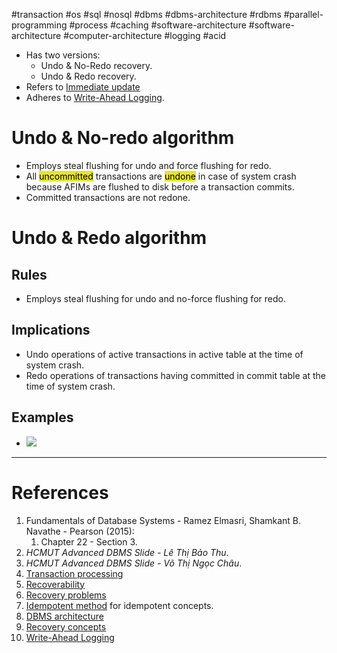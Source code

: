 #transaction #os #sql #nosql #dbms #dbms-architecture #rdbms #parallel-programming #process #caching #software-architecture #software-architecture #computer-architecture  #logging #acid 

- Has two versions:
	- Undo & No-Redo recovery.
	- Undo & Redo recovery.
- Refers to [Immediate update](Recovery%20concepts.md#Immediate%20update)
- Adheres to [Write-Ahead Logging](Recovery%20concepts.md#Write-Ahead%20Logging).
# Undo & No-redo algorithm
- Employs steal flushing for undo and force flushing for redo.
- All <mark style="background: #e4e62d;">uncommitted</mark> transactions are <mark style="background: #e4e62d;">undone</mark> in case of system crash because AFIMs are flushed to disk before a transaction commits.
- Committed transactions are not redone.
# Undo & Redo algorithm
## Rules
- Employs steal flushing for undo and no-force flushing for redo.
## Implications
- Undo operations of active transactions in active table at the time of system crash.
- Redo operations of transactions having committed  in commit table at the time of system crash.
## Examples
- ![](Pasted%20image%2020241214163858.png)

---
# References
1. Fundamentals of Database Systems - Ramez Elmasri, Shamkant B. Navathe - Pearson (2015):
	1. Chapter 22 - Section 3.
2. *HCMUT Advanced DBMS Slide - Lê Thị Bảo Thu.*
3. *HCMUT Advanced DBMS Slide - Võ Thị Ngọc Châu*.
4. [Transaction processing](Transaction%20processing.md) 
5. [Recoverability](Recoverability.md)
6. [Recovery problems](Recovery%20problems.md)
7. [Idempotent method](Idempotent%20method.md) for idempotent concepts.
8. [DBMS architecture](DBMS%20architecture.md)
9. [Recovery concepts](Recovery%20concepts.md)
10. [Write-Ahead Logging](Recovery%20concepts.md#Write-Ahead%20Logging)
